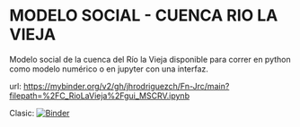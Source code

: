 # MODELO SOCIAL - CUENCA RIO LA VIEJA
Modelo social de la cuenca del Río la Vieja disponible para correr en
python como modelo numérico o en jupyter con una interfaz.

url:
https://mybinder.org/v2/gh/jhrodriguezch/Fn-Jrc/main?filepath=%2FC_RioLaVieja%2Fgui_MSCRV.ipynb

Clasic:
[![Binder](https://mybinder.org/badge_logo.svg)](https://mybinder.org/v2/gh/jhrodriguezch/Fn-Jrc/main?filepath=%2FC_RioLaVieja%2Fgui_MSCRV.ipynb)
